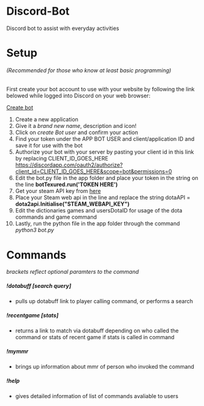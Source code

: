 # Discord-Bot
Discord bot to assist with everyday activities

# Setup 
###### (Recommended for those who know at least basic programming)
First create your bot account to use with your website by following the link belowed while logged into Discord on your web browser:


[Create bot](https://discordapp.com/developers/applications/me)

1. Create a new application
2. Give it a *brand new name*, description and icon!
3. Click on *create Bot user* and confirm your action
4. Find your token under the APP BOT USER and client/application ID and save it for use with the bot
5. Authorize your bot with your server by pasting your client id in this link by replacing CLIENT_ID_GOES_HERE https://discordapp.com/oauth2/authorize?client_id=CLIENT_ID_GOES_HERE&scope=bot&permissions=0
6. Edit the bot.py file in the app folder and place your token in the string on the line **botTexured.run('TOKEN HERE')**
7. Get your steam API key from [here](https://steamcommunity.com/dev/apikey)
8. Place your Steam web api in the line and replace the string dotaAPI = **dota2api.Initialise("STEAM_WEBAPI_KEY")**
9.  Edit the dictionaries games and usersDotaID for usage of the dota commands and game command
10. Lastly, run the python file in the app folder through the command *python3 bot.py* 


# Commands
_brackets reflect optional paramters to the command_

##### !dotabuff [search query]
- pulls up dotabuff link to player calling command, or performs a search  
##### !recentgame [stats]
- returns a link to match via dotabuff depending on who called the command or stats of recent game if stats is called in command
##### !mymmr
- brings up information about mmr of person who invoked the command
##### !help
- gives detailed information of list of commands avaliable to users
